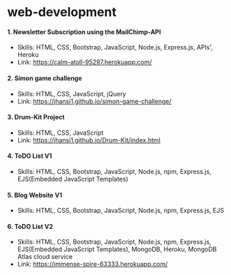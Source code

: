 # web-development

#### 1. Newsletter Subscription using the MailChimp-API 
  - Skills: HTML, CSS, Bootstrap, JavaScript, Node.js, Express.js, APIs', Heroku
  - Link: https://calm-atoll-95297.herokuapp.com/
#### 2. Simon game challenge
  - Skills: HTML, CSS, JavaScript, jQuery
  - Link: https://jhansi1.github.io/simon-game-challenge/
#### 3. Drum-Kit Project
  - Skills: HTML, CSS, JavaScript
  - Link: https://jhansi1.github.io/Drum-Kit/index.html
#### 4. ToDO List V1
  - Skills: HTML, CSS, Bootstrap, JavaScript, Node.js, npm, Express.js, EJS(Embedded JavaScript Templates)
#### 5. Blog Website V1
  - Skills: HTML, CSS, Bootstrap, JavaScript, Node.js, npm, Express.js, EJS
#### 6. ToDO List V2
  - Skills: HTML, CSS, Bootstrap, JavaScript, Node.js, npm, Express.js, EJS(Embedded JavaScript Templates), MongoDB, Heroku, MongoDB Atlas cloud service
  - Link: https://immense-spire-63333.herokuapp.com/
